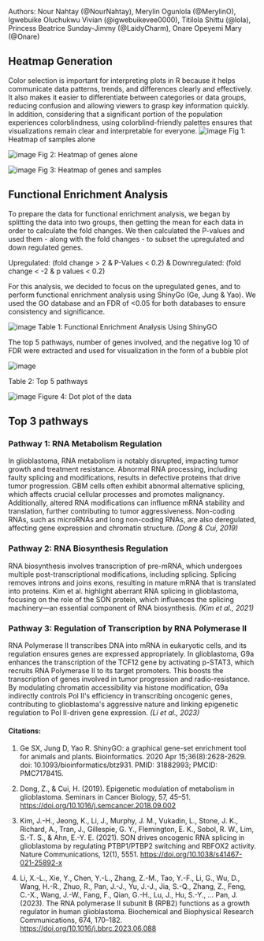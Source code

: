 Authors: Nour Nahtay (@NourNahtay), Merylin Ogunlola (@MerylinO), Igwebuike Oluchukwu Vivian (@igwebuikevee0000), Titilola Shittu (@lola), Princess Beatrice Sunday-Jimmy (@LaidyCharm), Onare Opeyemi Mary (@Onare)

## Heatmap Generation
Color selection is important for interpreting plots in R because it helps communicate data patterns, trends, and differences clearly and effectively. It also makes it easier to differentiate between categories or data groups, reducing confusion and allowing viewers to grasp key information quickly. In addition, considering that a significant portion of the population experiences colorblindness, using colorblind-friendly palettes ensures that visualizations remain clear and interpretable for everyone. 
![image](https://github.com/user-attachments/assets/6661ae2d-12c7-44e5-a196-fef20c5ee9e7)
Fig 1: Heatmap of samples alone

![image](https://github.com/user-attachments/assets/b2c00d6e-41fc-4912-b3e1-9fc73f11e1a6)
Fig 2: Heatmap of genes alone

![image](https://github.com/user-attachments/assets/a6adba0a-e030-47fe-b365-fd99a56b6531)
Fig 3: Heatmap of genes and samples


## Functional Enrichment Analysis
To prepare the data for functional enrichment analysis, we began by splitting the data into two groups, then getting the mean for each data in order to calculate the fold changes. We then calculated the P-values and used them - along with the fold changes - to subset the upregulated and down regulated genes. 

Upregulated: (fold change > 2 & P-Values < 0.2) & Downregulated: (fold change < -2 & p values < 0.2)

For this analysis, we decided to focus on the upregulated genes, and to perform functional enrichment analysis using ShinyGo (Ge, Jung & Yao). We used the GO database and an FDR of <0.05 for both databases to ensure consistency and significance.

![image](https://github.com/user-attachments/assets/7240baa0-1732-45e6-b25d-4aecc2f6dd95)
Table 1: Functional Enrichment Analysis Using ShinyGO
              
The top 5 pathways, number of genes involved, and the negative log 10 of FDR were extracted and used for visualization in the form of a bubble plot

![image](https://github.com/user-attachments/assets/92eb28b5-e865-467a-b64a-0f229c09035c)

Table 2: Top 5 pathways

![image](https://github.com/user-attachments/assets/26c360a5-199b-4d36-a774-22d6c5b71007)
Figure 4: Dot plot of the data

## Top 3 pathways
### Pathway 1: RNA Metabolism Regulation
In glioblastoma, RNA metabolism is notably disrupted, impacting tumor growth and treatment resistance. Abnormal RNA processing, including faulty splicing and modifications, results in defective proteins that drive tumor progression. GBM cells often exhibit abnormal alternative splicing, which affects crucial cellular processes and promotes malignancy. Additionally, altered RNA modifications can influence mRNA stability and translation, further contributing to tumor aggressiveness. Non-coding RNAs, such as microRNAs and long non-coding RNAs, are also deregulated, affecting gene expression and chromatin structure. _(Dong & Cui, 2019)_

### Pathway 2: RNA Biosynthesis Regulation
RNA biosynthesis involves transcription of pre-mRNA, which undergoes multiple post-transcriptional modifications, including splicing. Splicing removes introns and joins exons, resulting in mature mRNA that is translated into proteins. Kim et al. highlight aberrant RNA splicing in glioblastoma, focusing on the role of the SON protein, which influences the splicing machinery—an essential component of RNA biosynthesis. _(Kim et al., 2021)_

### Pathway 3: Regulation of Transcription by RNA Polymerase II
RNA Polymerase II transcribes DNA into mRNA in eukaryotic cells, and its regulation ensures genes are expressed appropriately. In glioblastoma, G9a enhances the transcription of the TCF12 gene by activating p-STAT3, which recruits RNA Polymerase II to its target promoters. This boosts the transcription of genes involved in tumor progression and radio-resistance. By modulating chromatin accessibility via histone modification, G9a indirectly controls Pol II's efficiency in transcribing oncogenic genes, contributing to glioblastoma's aggressive nature and linking epigenetic regulation to Pol II-driven gene expression. _(Li et al., 2023)_


#### **Citations:**
1. Ge SX, Jung D, Yao R. ShinyGO: a graphical gene-set enrichment tool for animals and plants. Bioinformatics. 2020 Apr 15;36(8):2628-2629. doi: 10.1093/bioinformatics/btz931. PMID: 31882993; PMCID: PMC7178415.
   
2. Dong, Z., & Cui, H. (2019). Epigenetic modulation of metabolism in glioblastoma. Seminars in Cancer Biology, 57, 45–51.
https://doi.org/10.1016/j.semcancer.2018.09.002

3. Kim, J.-H., Jeong, K., Li, J., Murphy, J. M., Vukadin, L., Stone, J. K., Richard, A., Tran, J., Gillespie, G. Y., Flemington, E. K., Sobol, R. W., Lim, S.-T. S., & Ahn, E.-Y. E. 
(2021). SON drives oncogenic RNA splicing in glioblastoma by regulating PTBP1/PTBP2 switching and RBFOX2 activity. Nature Communications, 12(1), 5551. https://doi.org/10.1038/s41467-021-25892-x

4. Li, X.-L., Xie, Y., Chen, Y.-L., Zhang, Z.-M., Tao, Y.-F., Li, G., Wu, D., Wang, H.-R., Zhuo, R., Pan, J.-J., Yu, J.-J., Jia, S.-Q., Zhang, Z., Feng, C.-X., Wang, J.-W., Fang, F., Qian, G.-H., Lu, J., Hu, S.-Y., ... Pan, J. (2023). The RNA polymerase II subunit B (RPB2) functions as a growth regulator in human glioblastoma. Biochemical and Biophysical Research Communications, 674, 170–182. https://doi.org/10.1016/j.bbrc.2023.06.088
